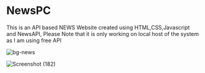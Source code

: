 # NewsPC
This is an API based NEWS Website created using HTML,CSS,Javascript and NewsAPI,
Please Note that it is only working on local host of the system as I am using free API


![bg-news](https://github.com/Pallab-18/NewsPC/assets/99742232/06f75937-a184-4771-b9d2-5a81e2d397e6)

![Screenshot (182)](https://github.com/Pallab-18/NewsPC/assets/99742232/a4729a76-9580-4221-b113-944080c9f1e6)

